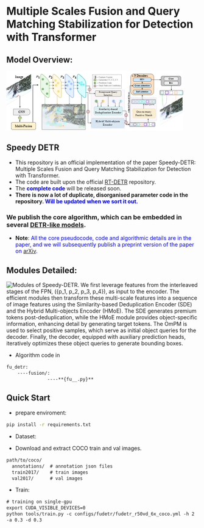 # Multiple Scales Fusion and Query Matching Stabilization for Detection with Transformer


## Model Overview:
![The architecture of Speedy-DETR. It consists of a backbone network, a multi-feature fusion module, an optional Transformer encoder, and a Transformer decoder. Multi-scale feature tokens undergo refinement through two encoder modules, SDE and HMoE, facilitated by a one-to-many matching strategy.](./model.png)



## Speedy DETR
- This repository is an official implementation of the paper Speedy-DETR: Multiple Scales Fusion and Query Matching Stabilization for Detection with Transformer.
- The code are built upon the official [RT-DETR](https://zhao-yian.github.io/RTDETR/) repository.
- The <font color=blue>**complete code**</font> will be released soon.
- **There is now a lot of duplicate, disorganised parameter code in the repository. <font color=blue>**Will be updated when we sort it out.**</font>**

### We publish the core algorithm, which can be embedded in several [DETR-like models](https://github.com/open-mmlab/mmdetection).
- **Note**: <font color=blue>All the core pseudocode, code and algorithmic details are in the paper, and we will subsequently publish a preprint version of the paper on [arXiv](https://arXiv.org).</font>

## Modules Detailed:
![Modules of Speedy-DETR. We first leverage features from the interleaved stages of the FPN, \(\{p_1, p_2, p_3, p_4\}\), as input to the encoder. The efficient modules then transform these multi-scale features into a sequence of image features using the Similarity-based Deduplication Encoder (SDE) and the Hybrid Multi-objects Encoder (HMoE). The SDE generates premium tokens post-deduplication, while the HMoE   module provides object-specific information, enhancing detail by generating target tokens. The OmPM is used to select positive samples, which serve as initial object queries for the decoder. Finally, the decoder, equipped with auxiliary prediction heads, iteratively optimizes these object queries to generate bounding boxes.](./module.png)


- Algorithm code in 
```
fu_detr:
    ----fusion/:
               ----**{fu__.py}**
````

## Quick Start

- prepare enviroment:

```bash
pip install -r requirements.txt
```





- Dataset:

- Download and extract COCO train and val images.
```
path/to/coco/
  annotations/  # annotation json files
  train2017/    # train images
  val2017/      # val images
```

- Train:
```shell
# training on single-gpu
export CUDA_VISIBLE_DEVICES=0
python tools/train.py -c configs/fudetr/fudetr_r50vd_6x_coco.yml -h 2 -a 0.3 -d 0.3
```

